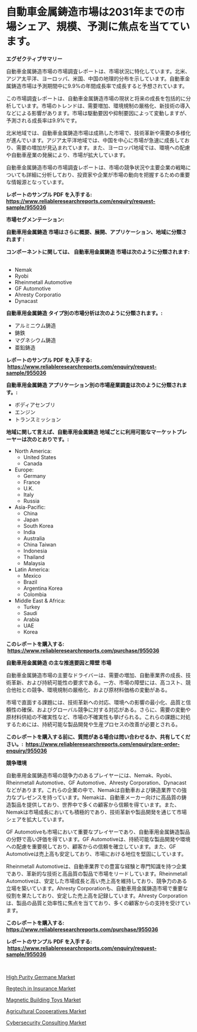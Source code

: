 <p><h1>自動車金属鋳造市場は2031年までの市場シェア、規模、予測に焦点を当てています。</h1></p><p><strong>エグゼクティブサマリー</strong></p>
<p><p>自動車金属鋳造市場の市場調査レポートは、市場状況に特化しています。北米、アジア太平洋、ヨーロッパ、米国、中国の地理的分布を示しています。自動車金属鋳造市場は予測期間中に9.9%の年間成長率で成長すると予想されています。</p><p>この市場調査レポートは、自動車金属鋳造市場の現状と将来の成長を包括的に分析しています。市場のトレンドは、需要増加、環境規制の厳格化、新技術の導入などによる影響があります。市場は駆動要因や抑制要因によって変動しますが、予測される成長率は9.9%です。</p><p>北米地域では、自動車金属鋳造市場は成熟した市場で、技術革新や需要の多様化が進んでいます。アジア太平洋地域では、中国を中心に市場が急速に成長しており、需要の増加が見込まれています。また、ヨーロッパ地域では、環境への配慮や自動車産業の発展により、市場が拡大しています。</p><p>自動車金属鋳造市場の市場調査レポートは、市場の競争状況や主要企業の戦略についても詳細に分析しており、投資家や企業が市場の動向を把握するための重要な情報源となっています。</p></p>
<p><strong>レポートのサンプル PDF を入手する: <a href="https://www.reliableresearchreports.com/enquiry/request-sample/955036">https://www.reliableresearchreports.com/enquiry/request-sample/955036</a></strong></p>
<p><strong>市場セグメンテーション:</strong></p>
<p><strong> 自動車用金属鋳造 市場はさらに概要、展開、アプリケーション、地域に分類されます :</strong></p>
<p><strong>コンポーネントに関しては、 自動車用金属鋳造 市場は次のように分類されます: &nbsp;</strong></p>
<p><ul><li>Nemak</li><li>Ryobi</li><li>Rheinmetall Automotive</li><li>GF Automotive</li><li>Ahresty Corporatio</li><li>Dynacast</li></ul></p>
<p><strong> 自動車用金属鋳造 タイプ別の市場分析は次のように分類されます。:</strong></p>
<p><ul><li>アルミニウム鋳造</li><li>鋳鉄</li><li>マグネシウム鋳造</li><li>亜鉛鋳造</li></ul></p>
<p><strong>レポートのサンプル PDF を入手する: &nbsp;<a href="https://www.reliableresearchreports.com/enquiry/request-sample/955036">https://www.reliableresearchreports.com/enquiry/request-sample/955036</a></strong></p>
<p><strong> 自動車用金属鋳造 アプリケーション別の市場産業調査は次のように分類されます。:</strong></p>
<p><ul><li>ボディアセンブリ</li><li>エンジン</li><li>トランスミッション</li></ul></p>
<p><strong>地域に関して言えば、自動車用金属鋳造 地域ごとに利用可能なマーケットプレーヤーは次のとおりです。:</strong></p>
<p><ul>
    <li>
        North America:
        <ul>
            <li>United States</li>
            <li>Canada</li>
        </ul>
    </li>
    <li>
        Europe:
        <ul>
            <li>Germany</li>
            <li>France</li>
            <li>U.K.</li>
            <li>Italy</li>
            <li>Russia</li>
        </ul>
    </li>
    <li>
        Asia-Pacific:
        <ul>
            <li>China</li>
            <li>Japan</li>
            <li>South Korea</li>
            <li>India</li>
            <li>Australia</li>
            <li>China Taiwan</li>
            <li>Indonesia</li>
            <li>Thailand</li>
            <li>Malaysia</li>
        </ul>
    </li>
    <li>
        Latin America:
        <ul>
            <li>Mexico</li>
            <li>Brazil</li>
            <li>Argentina Korea</li>
            <li>Colombia</li>
        </ul>
    </li>
    <li>
        Middle East & Africa:
        <ul>
            <li>Turkey</li>
            <li>Saudi</li>
            <li>Arabia</li>
            <li>UAE</li>
            <li>Korea</li>
        </ul>
    </li>
    </ul></p>
<p><strong>このレポートを購入する: &nbsp;<a href="https://www.reliableresearchreports.com/purchase/955036">https://www.reliableresearchreports.com/purchase/955036</a></strong></p>
<p><strong>自動車用金属鋳造 の主な推進要因と障壁 市場</strong></p>
<p><p>自動車金属鋳造市場の主要なドライバーは、需要の増加、自動車業界の成長、技術革新、および持続可能性の要求である。一方、市場の障壁には、高コスト、競合他社との競争、環境規制の厳格化、および原材料価格の変動がある。</p><p>市場で直面する課題には、技術革新への対応、環境への影響の最小化、品質と信頼性の確保、およびグローバル競争に対する対応がある。さらに、需要の変動や原材料供給の不確実性など、市場の不確実性も挙げられる。これらの課題に対処するためには、持続可能な製品開発や生産プロセスの改善が必要とされる。</p></p>
<p><strong>このレポートを購入する前に、質問がある場合は問い合わせるか、共有してください。:&nbsp; <a href="https://www.reliableresearchreports.com/enquiry/pre-order-enquiry/955036">https://www.reliableresearchreports.com/enquiry/pre-order-enquiry/955036</a></strong></p>
<p><strong>競争環境</strong></p>
<p><p>自動車用金属鋳造市場の競争力のあるプレイヤーには、Nemak、Ryobi、Rheinmetall Automotive、GF Automotive、Ahresty Corporation、Dynacastなどがあります。これらの企業の中で、Nemakは自動車および鋳造業界での強力なプレゼンスを持っています。Nemakは、自動車メーカー向けに高品質の鋳造製品を提供しており、世界中で多くの顧客から信頼を得ています。また、Nemakは市場成長においても積極的であり、技術革新や製品開発を通じて市場シェアを拡大しています。</p><p>GF Automotiveも市場において重要なプレイヤーであり、自動車用金属鋳造製品の分野で高い評価を得ています。GF Automotiveは、持続可能な製品開発や環境への配慮を重要視しており、顧客からの信頼を確立しています。また、GF Automotiveは売上高も安定しており、市場における地位を堅固にしています。</p><p>Rheinmetall Automotiveは、自動車業界での豊富な経験と専門知識を持つ企業であり、革新的な技術と高品質の製品で市場をリードしています。Rheinmetall Automotiveは、安定した市場成長と高い売上高を維持しており、競争力のある立場を築いています。Ahresty Corporationも、自動車用金属鋳造市場で重要な役割を果たしており、安定した売上高を記録しています。Ahresty Corporationは、製品の品質と効率性に焦点を当てており、多くの顧客からの支持を受けています。</p></p>
<p><strong>このレポートを購入する: &nbsp; <a href="https://www.reliableresearchreports.com/purchase/955036">https://www.reliableresearchreports.com/purchase/955036</a></strong></p>
<p><strong>レポートのサンプル PDF を入手する: &nbsp;<a href="https://www.reliableresearchreports.com/enquiry/request-sample/955036">https://www.reliableresearchreports.com/enquiry/request-sample/955036</a></strong><strong></strong></p>
<p>&nbsp;</p>
<p><p><a href="https://github.com/wusalecollins540tpqoz/Market-Research-Report-List-1/blob/main/high-purity-germane-market.md">High Purity Germane Market</a></p><p><a href="https://confirmed-shield-e13.notion.site/Regtech-in-Insurance-Market-Size-Global-Industry-Overview-Market-Segmentation-and-Forecast-2024-t-f608b48a4874436181b257a6ad402684">Regtech in Insurance Market</a></p><p><a href="https://view.publitas.com/reportprime-1/magnetic-building-toys-market-challenges-opportunities-and-growth-drivers-and-major-market-players-forecasted-for-period-from-2024-2031/">Magnetic Building Toys Market</a></p><p><a href="https://view.publitas.com/reportprime-1/decoding-the-agricultural-cooperatives-market-a-deep-dive-into-the-latest-market-trends-market-segmentation-and-competitive-analysis/">Agricultural Cooperatives Market</a></p><p><a href="https://funky-papaya-cf4.notion.site/Cybersecurity-Consulting-Market-Size-Growing-and-Forecasted-for-period-from-2024-2031-and-provides-af45bad8836543f199f3668b319751e6">Cybersecurity Consulting Market</a></p></p>